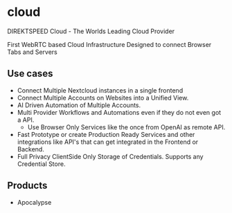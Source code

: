 # cloud
DIREKTSPEED Cloud - The Worlds Leading Cloud Provider

First WebRTC based Cloud Infrastructure Designed to connect Browser Tabs and Servers 

## Use cases
- Connect Multiple Nextcloud instances in a single frontend
- Connect Multiple Accounts on Websites into a Unified View.
- AI Driven Automation of Multiple Accounts.
- Multi Provider Workflows and Automations even if they do not even got a API.
  - Use Browser Only Services like the once from OpenAI as remote API.
- Fast Prototype or create Production Ready Services and other integrations like API's that can get integrated in the Frontend or Backend.
- Full Privacy ClientSide Only Storage of Credentials. Supports any Credential Store.

## Products
- Apocalypse 

